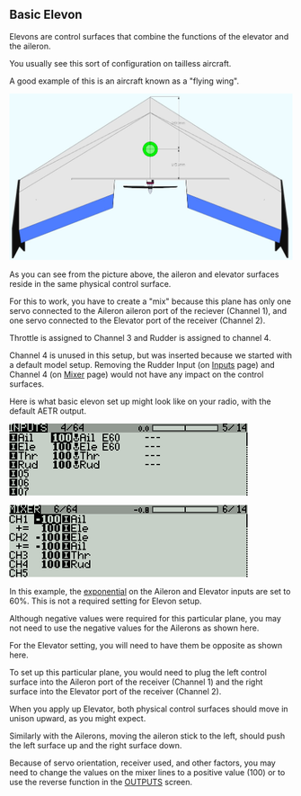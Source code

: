## Basic Elevon

Elevons are control surfaces that combine the functions of the elevator and the aileron.

You usually see this sort of configuration on tailless aircraft.

A good example of this is an aircraft known as a "flying wing".

![](/assets/flying-wing.jpg)

As you can see from the picture above, the aileron and elevator surfaces reside in the same physical control surface.

For this to work, you have to create a "mix" because this plane has only one servo connected to the Aileron aileron port of the reciever \(Channel 1\), and one servo connected to the Elevator port of the receiver \(Channel 2\).

Throttle is assigned to Channel 3 and Rudder is assigned to channel 4.

Channel 4 is unused in this setup, but was inserted because we started with a default model setup.  Removing the Rudder Input \(on [Inputs](/inputs.md) page\) and Channel 4 \(on [Mixer](/mixer.md) page\) would not have any impact on the control surfaces.

Here is what basic elevon set up might look like on your radio, with the default AETR output.

[![](/assets/elevon-inputs.png)](/inputs.md)

[![](/assets/elevon-mixer.png)](/mixer.md)

In this example, the [exponential](/curves.md) on the Aileron and Elevator inputs are set to 60%.   This is not a required setting for Elevon setup.

Although negative values were required for this particular plane, you may not need to use the negative values for the Ailerons as shown here.

For the Elevator setting, you will need to have them be opposite as shown here.

To set up this particular plane, you would need to plug the left control surface into the Aileron port of the receiver \(Channel 1\) and the right surface into the Elevator port of the receiver \(Channel 2\).

When you apply up Elevator, both physical control surfaces should move in unison upward, as you might expect.

Similarly with the Ailerons, moving the aileron stick to the left, should push the left surface up and the right surface down.

Because of servo orientation, receiver used, and other factors, you may need to change the values on the mixer lines to a positive value \(100\) or to use the reverse function in the [OUTPUTS](/outputs.md) screen.

